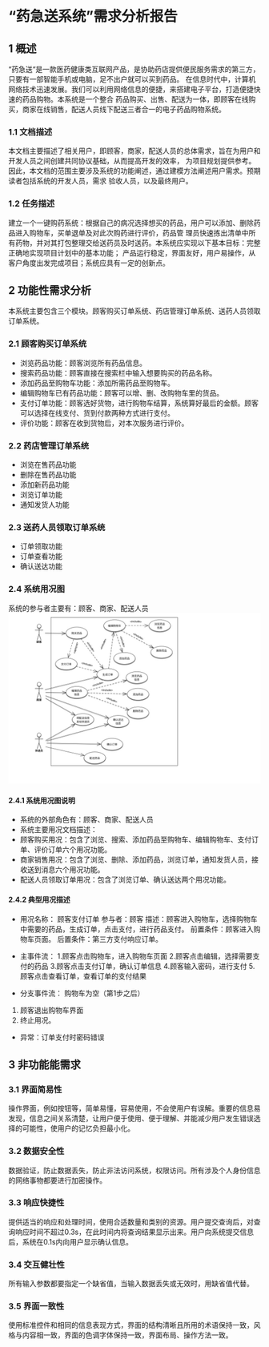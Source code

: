 # “药急送系统”需求分析报告
## 1 概述
“药急送“是一款医药健康类互联网产品，是协助药店提供便民服务需求的第三方，只要有一部智能手机或电脑，足不出户就可以买到药品。
在信息时代中，计算机网络技术迅速发展。我们可以利用网络信息的便捷，来搭建电子平台，打造便捷快速的药品购物。本系统是一个整合
药品购买、出售、配送为一体，即顾客在线购买，商家在线销售，配送人员线下配送三者合一的电子药品购物系统。

### 1.1 文档描述
本文档主要描述了相关用户，即顾客，商家，配送人员的总体需求，旨在为用户和开发人员之间创建共同协议基础，从而提高开发的效率，
为项目规划提供参考。 因此，本文档的范围主要涉及系统的功能阐述，通过建模方法阐述用户需求。预期读者包括系统的开发人员，需求
验收人员，以及最终用户。

### 1.2 任务描述
建立一个一键购药系统：根据自己的病况选择想买的药品，用户可以添加、删除药品进入购物车，买单退单及对此次购药进行评价，药品管
理员快速拣出清单中所有药物，并对其打包整理交给送药员及时送药。本系统应实现以下基本目标：完整正确地实现项目计划中的基本功能；
产品运行稳定，界面友好，用户易操作，从客户角度出发完成项目；系统应具有一定的创新点。

## 2 功能性需求分析
本系统主要包含三个模块。顾客购买订单系统、药店管理订单系统、送药人员领取订单系统。

### 2.1 顾客购买订单系统
* 浏览药品功能：顾客浏览所有药品信息。
* 搜索药品功能：顾客直接在搜索栏中输入想要购买的药品名称。
* 添加药品至购物车功能：添加所需药品至购物车。
* 编辑购物车已有药品功能：顾客可以增、删、改购物车里的货品。
* 支付订单功能：顾客选好货物，进行购物车结算，系统算好最后的金额。顾客可以选择在线支付、货到付款两种方式进行支付。
* 评价功能：顾客在收到货物后，对本次服务进行评价。

### 2.2 药店管理订单系统
* 浏览在售药品功能
* 删除在售药品功能
* 添加新药品功能
* 浏览订单功能
* 通知发货人功能

### 2.3 送药人员领取订单系统
* 订单领取功能
* 订单查看功能
* 确认送达功能

### 2.4 系统用况图
系统的参与者主要有：顾客、商家、配送人员
![image](https://github.com/SunflowerPKU/OO/blob/master/pic/usecase.png)

#### 2.4.1 系统用况图说明
* 系统的外部角色有：顾客、商家、配送人员
* 系统主要用况文档描述：
* 顾客购买用况：包含了浏览、搜索、添加药品至购物车、编辑购物车、支付订单、评价订单六个用况功能。
* 商家销售用况：包含了浏览、删除、添加药品，浏览订单，通知发货人员，接收送到消息六个用况功能。
* 配送人员领取订单用况：包含了浏览订单、确认送达两个用况功能。

#### 2.4.2 典型用况描述

* 用况名称： 顾客支付订单
 参与者：顾客
 描述：顾客进入购物车，选择购物车中需要的药品，生成订单，点击支付，进行药品支付。
 前置条件：顾客进入购物车页面。
 后置条件：第三方支付响应订单。
 
* 主事件流：
 1.顾客点击购物车，进入购物车页面 
 2.顾客点击编辑，选择需要支付的药品
 3.顾客点击支付订单，确认订单信息
 4.顾客输入密码，进行支付
 5.顾客点击查看订单，查看订单的支付结果
 
 * 分支事件流：
 购物车为空（第1步之后）
 1. 顾客退出购物车界面
 2. 终止用况。
 
 * 异常：订单支付时密码错误
 
 ## 3 非功能能需求
### 3.1 界面简易性
操作界面，例如按钮等，简单易懂，容易使用，不会使用户有误解。重要的信息易发现，信息之间关系清楚，让用户便于使用、便于理解、并能减少用户发生错误选择的可能性，使用户的记忆负担最小化。

### 3.2 数据安全性
数据验证，防止数据丢失，防止非法访问系统，权限访问。所有涉及个人身份信息的网络事物都要进行加密操作。

### 3.3 响应快捷性
提供适当的响应和处理时间，使用合适数量和类别的资源。用户提交查询后，对查询响应时间不超过0.3s，在此时间内将查询结果显示出来。用户向系统提交信息后，系统在0.1s内向用户显示确认信息。

### 3.4 交互健壮性
所有输入参数都要指定一个缺省值，当输入数据丢失或无效时，用缺省值代替。 

### 3.5 界面一致性
使用标准控件和相同的信息表现方式，界面的结构清晰且所用的术语保持一致，风格与内容相一致，界面的色调字体保持一致，界面布局、操作方法一致。
